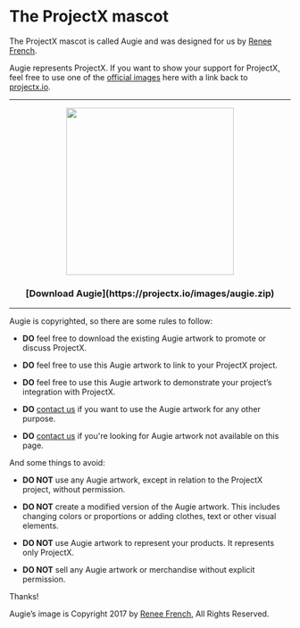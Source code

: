 # The ProjectX mascot

The ProjectX mascot is called Augie and was designed for us by
[Renee French](https://instagram.com/reneefrench).

Augie represents ProjectX. If you want to show your support for ProjectX, feel free
to use one of the [official images](https://projectx.io/images/augie.zip) here
with a link back to [projectx.io](https://projectx.io).

<hr>

<center>
  <img src="https://projectx.io/images/augie-transparent.png" height="300">

  <h3>[Download Augie](https://projectx.io/images/augie.zip)</h3>
</center>

<hr>

Augie is copyrighted, so there are some rules to follow:

- **DO** feel free to download the existing Augie artwork to promote or discuss
  ProjectX.

- **DO** feel free to use this Augie artwork to link to your ProjectX project.

- **DO** feel free to use this Augie artwork to demonstrate your project’s
  integration with ProjectX.

- **DO** [contact us](projectx@googlegroups.com) if you want to use the Augie
  artwork for any other purpose.

- **DO** [contact us](projectx@googlegroups.com) if you're looking for Augie
  artwork not available on this page.

And some things to avoid:

- **DO NOT** use any Augie artwork, except in relation to the ProjectX project,
  without permission.

- **DO NOT** create a modified version of the Augie artwork. This includes
  changing colors or proportions or adding clothes, text or other visual elements.

- **DO NOT** use Augie artwork to represent your products. It represents only
  ProjectX.

- **DO NOT** sell any Augie artwork or merchandise without explicit permission.

Thanks!

Augie’s image is Copyright 2017 by
[Renee French](https://instagram.com/reneefrench), All Rights Reserved.
